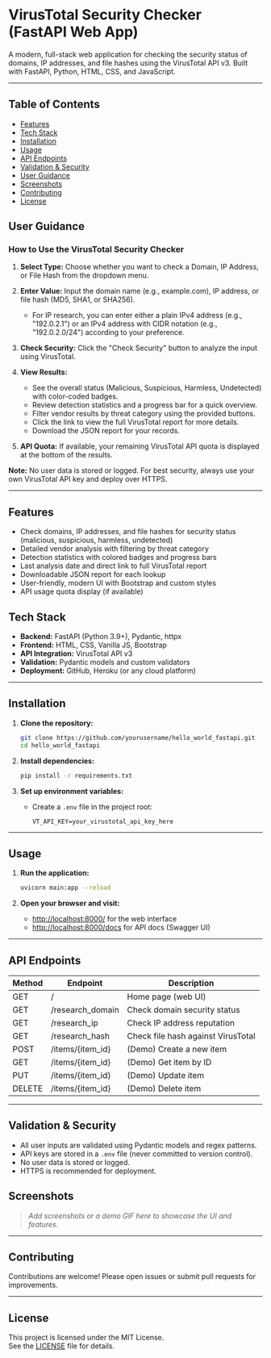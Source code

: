 
# VirusTotal Security Checker (FastAPI Web App)

A modern, full-stack web application for checking the security status of domains, IP addresses, and file hashes using the VirusTotal API v3. Built with FastAPI, Python, HTML, CSS, and JavaScript.

---


## Table of Contents

- [Features](#features)
- [Tech Stack](#tech-stack)
- [Installation](#installation)
- [Usage](#usage)
- [API Endpoints](#api-endpoints)
- [Validation & Security](#validation--security)
- [User Guidance](#user-guidance)
- [Screenshots](#screenshots)
- [Contributing](#contributing)
- [License](#license)

## User Guidance

### How to Use the VirusTotal Security Checker

1. **Select Type:** Choose whether you want to check a Domain, IP Address, or File Hash from the dropdown menu.
2. **Enter Value:** Input the domain name (e.g., example.com), IP address, or file hash (MD5, SHA1, or SHA256).
   - For IP research, you can enter either a plain IPv4 address (e.g., "192.0.2.1") or an IPv4 address with CIDR notation (e.g., "192.0.2.0/24") according to your preference.
3. **Check Security:** Click the "Check Security" button to analyze the input using VirusTotal.

4. **View Results:**

    - See the overall status (Malicious, Suspicious, Harmless, Undetected) with color-coded badges.
    - Review detection statistics and a progress bar for a quick overview.
    - Filter vendor results by threat category using the provided buttons.
    - Click the link to view the full VirusTotal report for more details.
    - Download the JSON report for your records.

5. **API Quota:** If available, your remaining VirusTotal API quota is displayed at the bottom of the results.

**Note:** No user data is stored or logged. For best security, always use your own VirusTotal API key and deploy over HTTPS.

---



## Features

- Check domains, IP addresses, and file hashes for security status (malicious, suspicious, harmless, undetected)
- Detailed vendor analysis with filtering by threat category
- Detection statistics with colored badges and progress bars
- Last analysis date and direct link to full VirusTotal report
- Downloadable JSON report for each lookup
- User-friendly, modern UI with Bootstrap and custom styles
- API usage quota display (if available)

## Tech Stack

- **Backend:** FastAPI (Python 3.9+), Pydantic, httpx
- **Frontend:** HTML, CSS, Vanilla JS, Bootstrap
- **API Integration:** VirusTotal API v3
- **Validation:** Pydantic models and custom validators
- **Deployment:** GitHub, Heroku (or any cloud platform)

---



## Installation

1. **Clone the repository:**

    ```bash
    git clone https://github.com/yourusername/hello_world_fastapi.git
    cd hello_world_fastapi
    ```

2. **Install dependencies:**

    ```bash
    pip install -r requirements.txt
    ```

3. **Set up environment variables:**

    - Create a `.env` file in the project root:

      ```env
      VT_API_KEY=your_virustotal_api_key_here
      ```

---



## Usage

1. **Run the application:**

    ```bash
    uvicorn main:app --reload
    ```

2. **Open your browser and visit:**

    - [http://localhost:8000/](http://localhost:8000/) for the web interface
    - [http://localhost:8000/docs](http://localhost:8000/docs) for API docs (Swagger UI)

---



## API Endpoints

| Method | Endpoint            | Description                        |
|--------|--------------------|------------------------------------|
| GET    | /                  | Home page (web UI)                 |
| GET    | /research_domain   | Check domain security status       |
| GET    | /research_ip       | Check IP address reputation        |
| GET    | /research_hash     | Check file hash against VirusTotal |
| POST   | /items/{item_id}   | (Demo) Create a new item           |
| GET    | /items/{item_id}   | (Demo) Get item by ID              |
| PUT    | /items/{item_id}   | (Demo) Update item                 |
| DELETE | /items/{item_id}   | (Demo) Delete item                 |

---



## Validation & Security

- All user inputs are validated using Pydantic models and regex patterns.
- API keys are stored in a `.env` file (never committed to version control).
- No user data is stored or logged.
- HTTPS is recommended for deployment.

## Screenshots


> _Add screenshots or a demo GIF here to showcase the UI and features._

---



## Contributing

Contributions are welcome! Please open issues or submit pull requests for improvements.

---



## License

This project is licensed under the MIT License.  
See the [LICENSE](LICENSE) file for details.
